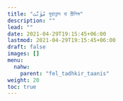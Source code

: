 ```yaml
---
title: "مُؤَنَّث মুয়ান্নাস বা স্ত্রীলিঙ্গ"
description: ""
lead: ""
date: 2021-04-29T19:15:45+06:00
lastmod: 2021-04-29T19:15:45+06:00
draft: false
images: []
menu: 
  nahw:
    parent: "fel_tadhkir_taanis"
weight: 20
toc: true
---
```



